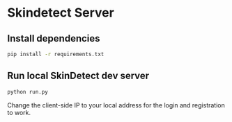 # Skindetect Server

## Install dependencies

```bash
pip install -r requirements.txt
```

## Run local SkinDetect dev server

```bash
python run.py
```

Change the client-side IP to your local address for the login and registration to work.